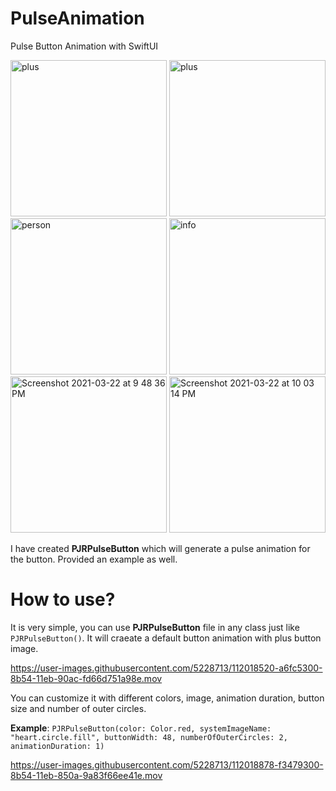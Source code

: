 # PulseAnimation
Pulse Button Animation with SwiftUI

<img width="250" alt="plus" src="https://user-images.githubusercontent.com/5228713/112019435-6fda7180-8b55-11eb-97ed-acefc02a2394.png"> <img width="250" alt="plus" src="https://user-images.githubusercontent.com/5228713/112019401-66e9a000-8b55-11eb-98d9-6383b77774a6.png"> <img width="250" alt="person" src="https://user-images.githubusercontent.com/5228713/112023956-bc27b080-8b59-11eb-880b-4f344a33e120.png"> <img width="250" alt="info" src="https://user-images.githubusercontent.com/5228713/112024064-d3669e00-8b59-11eb-8923-882f76605a07.png"> <img width="250" alt="Screenshot 2021-03-22 at 9 48 36 PM" src="https://user-images.githubusercontent.com/5228713/112024205-f6914d80-8b59-11eb-8027-d9bf8a54d5fe.png"> <img width="250" alt="Screenshot 2021-03-22 at 10 03 14 PM" src="https://user-images.githubusercontent.com/5228713/112024701-77504980-8b5a-11eb-93f0-c5c0910ab7c8.png">








I have created **PJRPulseButton** which will generate a pulse animation for the button. Provided an example as well.


# How to use?

It is very simple, you can use **PJRPulseButton** file in any class just like `PJRPulseButton()`. It will craeate a default button animation with plus button image.


https://user-images.githubusercontent.com/5228713/112018520-a6fc5300-8b54-11eb-90ac-fd66d751a98e.mov



You can customize it with different colors, image, animation duration, button size and number of outer circles.

**Example**: `PJRPulseButton(color: Color.red, systemImageName: "heart.circle.fill", buttonWidth: 48, numberOfOuterCircles: 2, animationDuration: 1)`



https://user-images.githubusercontent.com/5228713/112018878-f3479300-8b54-11eb-850a-9a83f66ee41e.mov

